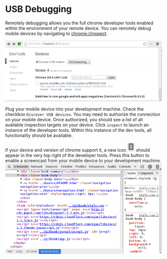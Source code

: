 USB Debugging
=============

Remotely debugging allows you the full chrome developer tools enabled within the environment of your remote device. You can remotely debug mobile devices by navigating to [chrome://inspect](chrome://inspect). 

![Audits](../mobile/inspect-devices.png)

Plug your mobile device into your development machine. Check the checkbox `Discover USB devices`. You may need to authorize the connection on your mobile device. Once authorized, you should see a list of all available inspection targets on your device. Click `inspect` to launch an instance of the developer tools. Within this instance of the dev tools, all functionality should be available.

If your device and version of chrome support it, a new icon <img src="../mobile/icon.png" style="display: inline;"/> should appear in the very top right of the developer tools. Press this button to enable a screencast from your mobile device to your development machine.
![Audits](../mobile/remote.gif)
